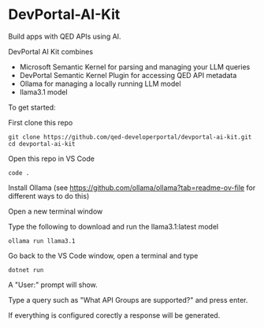 # DevPortal-AI-Kit
Build apps with QED APIs using AI.

DevPortal AI Kit combines 
 - Microsoft Semantic Kernel for parsing and managing your LLM queries
 - DevPortal Semantic Kernel Plugin for accessing QED API metadata
 - Ollama for managing a locally running LLM model
 - llama3.1 model

To get started:

First clone this repo
```console
git clone https://github.com/qed-developerportal/devportal-ai-kit.git
cd devportal-ai-kit
```

Open this repo in VS Code
```console
code .
```

Install Ollama (see https://github.com/ollama/ollama?tab=readme-ov-file for different ways to do this)

Open a new terminal window

Type the following to download and run the llama3.1:latest model
```console
ollama run llama3.1
```

Go back to the VS Code window, open a terminal and type
```console
dotnet run
```

A "User:" prompt will show. 

Type a query such as "What API Groups are supported?" and press enter.

If everything is configured corectly a response will be generated.


